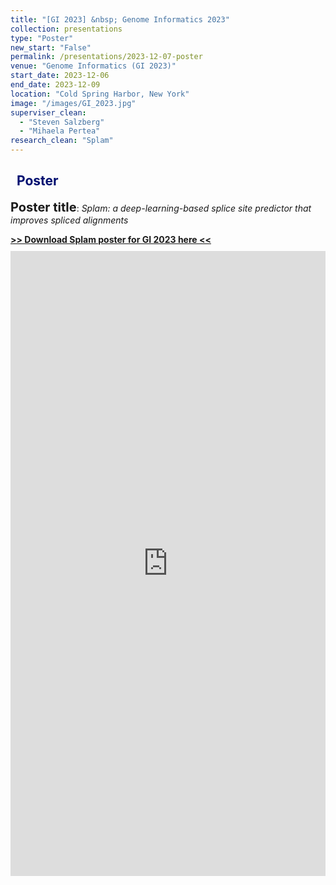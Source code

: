 ```yaml
---
title: "[GI 2023] &nbsp; Genome Informatics 2023"
collection: presentations
type: "Poster"
new_start: "False"
permalink: /presentations/2023-12-07-poster
venue: "Genome Informatics (GI 2023)"
start_date: 2023-12-06
end_date: 2023-12-09
location: "Cold Spring Harbor, New York"
image: "/images/GI_2023.jpg"
superviser_clean:
  - "Steven Salzberg"
  - "Mihaela Pertea"
research_clean: "Splam"
---
```


<h2 style="color: #000f70"> <i class="fas fa-dot-circle" style="font-size:18px;"></i> &nbsp;&nbsp;Poster </h2>

<b style="font-size:15pt">Poster title</b>: <i>Splam: a deep-learning-based splice site predictor that improves spliced alignments</i>

<div id="content_cv_pdf">
  <a href="https://storage.googleapis.com/storage.khchao.com/poster/GI_splam.pdf" target="_blan"><b> >> Download Splam poster for GI 2023 here << </b></a>
  <p style="margin-top:10px">
    <iframe src="https://storage.googleapis.com/storage.khchao.com/poster/GI_splam.pdf" width="100%" height="1000" style="border:none;" scrolling="no"></iframe>
  </p>
</div>
